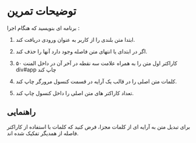 # توضیحات تمرین

برنامه ای بنویسید که هنگام اجرا :

1. ابتدا متن بلندی را از کاربر به عنوان ورودی دریافت کند.

2. اگر در ابتدای یا انتهای متن فاصله وجود دارد آنها را حذف کند.

3. ۵۰ کاراکتر اول متن را به همراه علامت سه نقطه در آخر آن در داخل المنت div#app چاپ کند

4. کلمات متن اصلی را در قالب یک آرایه در قسمت کنسول مرورگر چاپ کند.

5. تعداد کاراکتر های متن اصلی را داخل کنسول چاپ کند.

## راهنمایی

برای تبدیل متن به آرایه ای از کلمات مجزا، فرض کنید که کلمات با استفاده از کاراکتر فاصله از همدیگر تفکیک شده اند.
